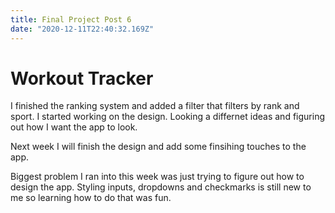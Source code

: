 ```yaml
---
title: Final Project Post 6
date: "2020-12-11T22:40:32.169Z"
---
```


<h1>Workout Tracker</h1>

I finished the ranking system and added a filter that filters by rank and sport. I started working on the design. Looking a differnet ideas and figuring out how I want the app to look.

Next week I will finish the design and add some finsihing touches to the app.

Biggest problem I ran into this week was just trying to figure out how to design the app. Styling inputs, dropdowns and checkmarks is still new to me so learning how to do that was fun.

